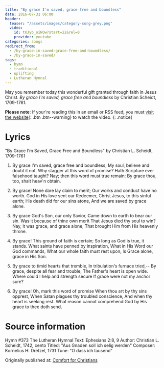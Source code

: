 ```yaml
---
title: "By grace I'm saved, grace free and boundless"
date: 2016-07-31 06:00
header:
  teaser: "/assets/images/category-song-grey.png"
  video:
    id: tKJyb_oiNOw?start=22&rel=0
    provider: youtube
categories: songs
redirect_from:
  - /by-grace-im-saved-grace-free-and-boundless/
  - /by-grace-im-saved/
tags:
  - hymn
  - traditional
  - uplifting
  - Lutheran Hymnal
---
```

May you remember today this wonderful gift granted through faith in Jesus Christ.  *By grace I'm saved, grace free and boundless* by Christian Scheidt, 1709-1761.

**Please note:** If your're reading this in an email or RSS feed, you must [visit the website](/songs/by-grace-im-saved-grace-free-and-boundless/){: .btn .btn--warning} to watch the video.
{: .notice}

# Lyrics 

"By Grace I'm Saved, Grace Free and Boundless"
by Christian L. Scheidt, 1709-1761

1. By grace I'm saved, grace free and boundless;
My soul, believe and doubt it not.
Why stagger at this word of promise?
Hath Scripture ever falsehood taught?
Nay; then this word must true remain;
By grace thou, too, shalt heav'n obtain.

2. By grace! None dare lay claim to merit;
Our works and conduct have no worth.
God in His love sent our Redeemer,
Christ Jesus, to this sinful earth;
His death did for our sins atone,
And we are saved by grace alone.

4. By grace God's Son, our only Savior,
Came down to earth to bear our sin.
Was it because of thine own merit
That Jesus died thy soul to win?
Nay, it was grace, and grace alone,
That brought Him from His heavenly throne.

5. By grace! This ground of faith is certain;
So long as God is true, it stands.
What saints have penned by inspiration,
What in His Word our God commands,
What our whole faith must rest upon,
Is Grace alone, grace in His Son.

6. By grace to timid hearts that tremble,
In tribulation's furnace tried,--
By grace, despite all fear and trouble,
The Father's heart is open wide.
Where could I help and strength secure
If grace were not my anchor sure?

3. By grace! Oh, mark this word of promise
When thou art by thy sins opprest,
When Satan plagues thy troubled conscience,
And when thy heart is seeking rest.
What reason cannot comprehend
God by His grace to thee doth send.

# Source information

Hymn #373
The Lutheran Hymnal
Text: Ephesians 2:8, 9
Author: Christian L. Scheidt, 1742, cento
Titled: "Aus Gnaden soll ich selig werden"
Composer: Kornelius H. Dretzel, 1731
Tune: "O dass ich tausend"


<div>Originally published at: <a href='http://www.alecsatin.com/'>Comfort for Christians</a></div>
